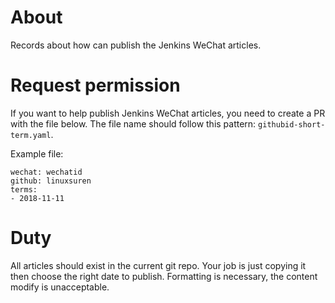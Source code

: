 # About

Records about how can publish the Jenkins WeChat articles.

# Request permission

If you want to help publish Jenkins WeChat articles, you need to create a PR with the file below. The file name should follow this pattern: `githubid-short-term.yaml`.

Example file:
```
wechat: wechatid
github: linuxsuren
terms:
- 2018-11-11
```

# Duty

All articles should exist in the current git repo. Your job is just copying it then choose the right date to publish. Formatting is necessary, the content modify is unacceptable.
